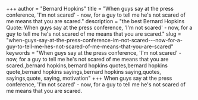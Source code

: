 +++
author = "Bernard Hopkins"
title = "When guys say at the press conference, 'I'm not scared' - now, for a guy to tell me he's not scared of me means that you are scared."
description = "the best Bernard Hopkins Quote: When guys say at the press conference, 'I'm not scared' - now, for a guy to tell me he's not scared of me means that you are scared."
slug = "when-guys-say-at-the-press-conference-im-not-scared---now-for-a-guy-to-tell-me-hes-not-scared-of-me-means-that-you-are-scared"
keywords = "When guys say at the press conference, 'I'm not scared' - now, for a guy to tell me he's not scared of me means that you are scared.,bernard hopkins,bernard hopkins quotes,bernard hopkins quote,bernard hopkins sayings,bernard hopkins saying,quotes, sayings,quote, saying, motivation"
+++
When guys say at the press conference, 'I'm not scared' - now, for a guy to tell me he's not scared of me means that you are scared.
